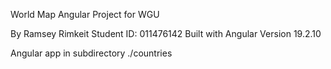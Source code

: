 World Map Angular Project for WGU

By Ramsey Rimkeit
Student ID: 011476142
Built with Angular Version 19.2.10

Angular app in subdirectory ./countries
